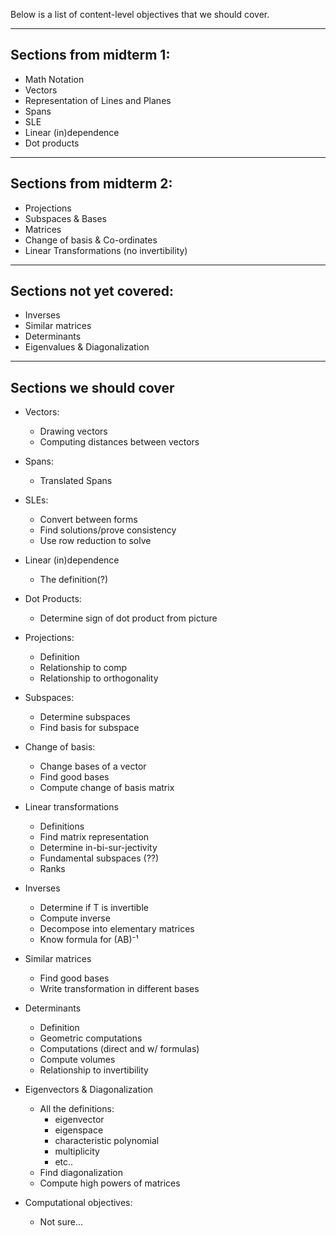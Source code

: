 Below is a list of content-level objectives that we should cover.

------------------------
Sections from midterm 1:
------------------------

- Math Notation
- Vectors
- Representation of Lines and Planes
- Spans
- SLE
- Linear (in)dependence
- Dot products

------------------------
Sections from midterm 2:
------------------------

- Projections
- Subspaces & Bases
- Matrices
- Change of basis & Co-ordinates
- Linear Transformations (no invertibility)

-------------------------
Sections not yet covered:
-------------------------

- Inverses
- Similar matrices
- Determinants
- Eigenvalues & Diagonalization

------------------------
Sections we should cover
------------------------
- Vectors:
  - Drawing vectors
  - Computing distances between vectors

- Spans:
  - Translated Spans

- SLEs:
  - Convert between forms
  - Find solutions/prove consistency
  - Use row reduction to solve

- Linear (in)dependence
  - The definition(?)

- Dot Products:
  - Determine sign of dot product from picture
  
- Projections:
  - Definition
  - Relationship to comp
  - Relationship to orthogonality
  
- Subspaces:
  - Determine subspaces
  - Find basis for subspace

- Change of basis:
  - Change bases of a vector
  - Find good bases
  - Compute change of basis matrix

- Linear transformations
  - Definitions
  - Find matrix representation
  - Determine in-bi-sur-jectivity
  - Fundamental subspaces (??)
  - Ranks

- Inverses
  - Determine if T is invertible
  - Compute inverse
  - Decompose into elementary matrices
  - Know formula for (AB)⁻¹

- Similar matrices
  - Find good bases
  - Write transformation in different bases

- Determinants
  - Definition
  - Geometric computations
  - Computations (direct and w/ formulas)
  - Compute volumes
  - Relationship to invertibility

- Eigenvectors & Diagonalization
  - All the definitions:
    - eigenvector
    - eigenspace
    - characteristic polynomial
    - multiplicity
    - etc..
  - Find diagonalization
  - Compute high powers of matrices

- Computational objectives:
  - Not sure...
